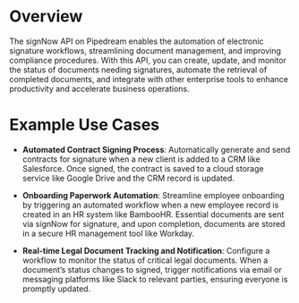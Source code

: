 # Overview

The signNow API on Pipedream enables the automation of electronic signature workflows, streamlining document management, and improving compliance procedures. With this API, you can create, update, and monitor the status of documents needing signatures, automate the retrieval of completed documents, and integrate with other enterprise tools to enhance productivity and accelerate business operations.

# Example Use Cases

- **Automated Contract Signing Process**: Automatically generate and send contracts for signature when a new client is added to a CRM like Salesforce. Once signed, the contract is saved to a cloud storage service like Google Drive and the CRM record is updated.

- **Onboarding Paperwork Automation**: Streamline employee onboarding by triggering an automated workflow when a new employee record is created in an HR system like BambooHR. Essential documents are sent via signNow for signature, and upon completion, documents are stored in a secure HR management tool like Workday.

- **Real-time Legal Document Tracking and Notification**: Configure a workflow to monitor the status of critical legal documents. When a document’s status changes to signed, trigger notifications via email or messaging platforms like Slack to relevant parties, ensuring everyone is promptly updated.
